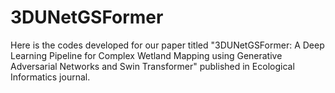 # 3DUNetGSFormer

Here is the codes developed for our paper titled "3DUNetGSFormer: A Deep Learning Pipeline for Complex Wetland Mapping using Generative Adversarial Networks and Swin Transformer" published in Ecological Informatics journal.
